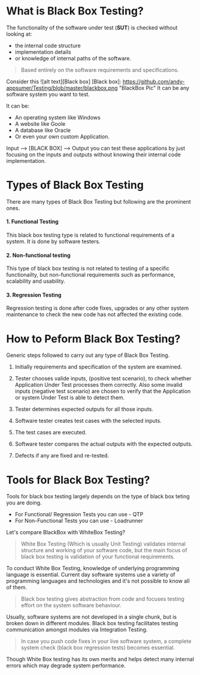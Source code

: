 # What is Black Box Testing?

The functionality of the software under test (**SUT**) is checked without looking at: 
* the internal code structure
* implementation details 
* or knowledge of internal paths of the software.

> Based entirely on the software requirements and specifications.

Consider this 
![alt text][Black box]
[Black box]:  https://github.com/andy-appsumer/Testing/blob/master/blackbox.png "BlackBox Pic"
It can be any software system you want to test.

It can be:
- An operating system like Windows
- A website like Goole
- A database like Oracle
- Or even your own custom Application.

Input --> [BLACK BOX] --> Output
you can test these applications by just focusing on the inputs and outputs without knowing their internal code implementation.

# Types of Black Box Testing
There are many types of Black Box Testing but following are the prominent ones.

#### 1. Functional Testing
This black box testing type is related to functional requirements of a system. It is done by software testers.

#### 2. Non-functional testing
This type of black box testing is not related to testing of a specific functionailty, but non-functional requirements such as performance, scalability and usability. 

#### 3. Regression Testing
Regression testing is done after code fixes, upgrades or any other system maintenance to check the new code has not affected the existing code.

# How to Peform Black Box Testing?
Generic steps followed to carry out any type of Black Box Testing.

1. Initially requirements and specification of the system are examined. 

2. Tester chooses valide inputs, (positive test scenario), to check whether Application Under Test processes them correctly. Also some invalid inputs (negative test scenario) are chosen to verify that the Application or system Under Test is able to detect them.

3. Tester determines expected outputs for all those inputs.

4. Software tester creates test cases with the selected inputs.

5. The test cases are executed.

6. Software tester compares the actual outputs with the expected outputs.

7. Defects if any are fixed and re-tested.

# Tools for Black Box Testing?
Tools for black box testing largely depends on the type of black box teting you are doing.

- For Functional/ Regression Tests you can use - QTP
- For Non-Functional Tests you can use - Loadrunner

Let's compare BlackBox with WhiteBox Testing?

> White Box Testing (Which is usually Unit Testing) validates internal structure and working of your software code, but the main focus of black box testing is validation of your functional requirements.

To conduct White Box Testing, knowledge of underlying programming language is essential. Current day software systems use a variety of programming languages and technologies and it's not possible to know all of them. 

> Black box testing gives abstraction from code and focuses testing effort on the system software behaviour. 

Usually, software systems are not developed in a single chunk, but is broken down in different modules. Black box testing facilitates testing communication amongst modules via Integration Testing. 

> In case you push code fixes in your live software system, a complete system check (black box regression tests) becomes essential.

Though White Box testing has its own merits and helps detect many internal errors which may degrade system performance. 
